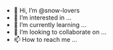 - 👋 Hi, I’m @snow-lovers
- 👀 I’m interested in ...
- 🌱 I’m currently learning ...
- 💞️ I’m looking to collaborate on ...
- 📫 How to reach me ...

<!---
snow-lovers/snow-lovers is a ✨ special ✨ repository because its `README.md` (this file) appears on your GitHub profile.
You can click the Preview link to take a look at your changes.
--->
